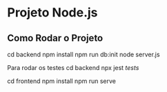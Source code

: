 # Projeto Node.js

## Como Rodar o Projeto
cd backend
npm install
npm run db:init
node server.js

Para rodar os testes 
cd backend
npx jest _tests_

cd frontend
npm install
npm run serve

